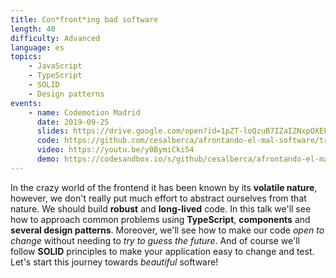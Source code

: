 ```yaml
---
title: Con*front*ing bad software
length: 40
difficulty: Advanced
language: es
topics:
    - JavaScript
    - TypeScript
    - SOLID
    - Design patterns
events:
    - name: Codemotion Madrid
      date: 2019-09-25
      slides: https://drive.google.com/open?id=1pZT-loQzuB7IZaIZNxpOXELovCLdnFAxws6B2-A0DeE
      code: https://github.com/cesalberca/afrontando-el-mal-software/tree/2019-codemotion-madrid
      video: https://youtu.be/y0BymiCki54
      demo: https://codesandbox.io/s/github/cesalberca/afrontando-el-mal-software
---
```


In the crazy world of the frontend it has been known by its **volatile nature**, however, we don't really put much effort to abstract ourselves from that nature. We should build **robust** and **long-lived** code. In this talk we'll see how to approach common problems using **TypeScript**, **components** and **several design patterns**. Moreover, we'll see how to make our code _open to change_ without needing to _try to guess the future_. And of course we'll follow **SOLID** principles to make your application easy to change and test. Let's start this journey towards _beautiful_ software!
